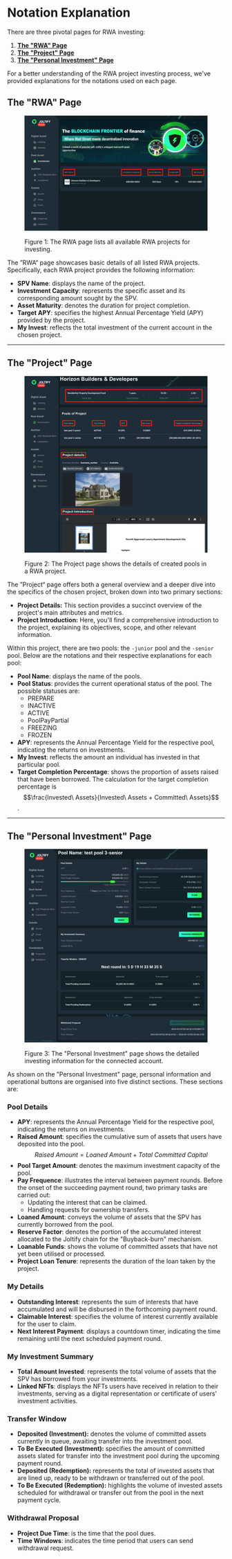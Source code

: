 # Notation Explanation

There are three pivotal pages for RWA investing:

1. [**The "RWA" Page**](notation-explanation.md#the-rwa-page)
2. [**The "Project" Page**](notation-explanation.md#the-project-page)
3. [**The "Personal Investment" Page**](notation-explanation.md#the-personal-investment-page)

For a better understanding of the RWA project investing process, we've provided explanations for the notations used on each page.

## The "RWA" Page

<figure><img src="../../.gitbook/assets/rwa1.png" alt=""><figcaption><p>Figure 1: The RWA page lists all available RWA projects for investing.</p></figcaption></figure>

The ”RWA“ page showcases basic details of all listed RWA projects. Specifically, each RWA project provides the following information:

* **SPV Name**: displays the name of the project.
* **Investment Capacity**: represents the specific asset and its corresponding amount sought by the SPV.
* **Asset Maturity**: denotes the duration for project completion.
* **Target APY**: specifies the highest Annual Percentage Yield (APY) provided by the project.
* **My Invest**: reflects the total investment of the current account in the chosen project.

***

## The "Project" Page

<figure><img src="../../.gitbook/assets/rwa2.png" alt=""><figcaption><p>Figure 2: The Project page shows the details of created pools in a RWA project.</p></figcaption></figure>

The ”Project“ page offers both a general overview and a deeper dive into the specifics of the chosen project, broken down into two primary sections:

* **Project Details:** This section provides a succinct overview of the project's main attributes and metrics.
* **Project Introduction:** Here, you'll find a comprehensive introduction to the project, explaining its objectives, scope, and other relevant information.

Within this project, there are two pools: the `-junior` pool and the `-senior` pool. Below are the notations and their respective explanations for each pool:

* **Pool Name**: displays the name of the pools.
* **Pool Status**: provides the current operational status of the pool. The possible statuses are:
  * PREPARE
  * INACTIVE
  * ACTIVE
  * PoolPayPartial
  * FREEZING
  * FROZEN
* **APY**: represents the Annual Percentage Yield for the respective pool, indicating the returns on investments.
* **My Invest**: reflects the amount an individual has invested in that particular pool.
* **Target Completion Percentage**: shows the proportion of assets raised that have been borrowed. The calculation for the target completion percentage is $$\frac{Invested\ Assets}{Invested\ Assets + Committed\ Assets}$$.

***

## The "Personal Investment" Page

<figure><img src="../../.gitbook/assets/rwa_personal_page.png" alt=""><figcaption><p>Figure 3: The "Personal Investment" page shows the detailed investing information for the connected account.</p></figcaption></figure>

As shown on the "Personal Investment" page, personal information and operational buttons are organised into five distinct sections. These sections are:

### Pool Details

* **APY**: represents the Annual Percentage Yield for the respective pool, indicating the returns on investments.
* **Raised Amount**: specifies the cumulative sum of assets that users have deposited into the pool.$$Raised\ Amount = Loaned\ Amount + Total\ Committed\ Capital$$
* **Pool Target Amount**: denotes the maximum investment capacity of the pool.
* **Pay Frequence**: illustrates the interval between payment rounds. Before the onset of the succeeding payment round, two primary tasks are carried out:
  * Updating the interest that can be claimed.
  * Handling requests for ownership transfers.
* **Loaned Amount**: conveys the volume of assets that the SPV has currently borrowed from the pool.
* **Reserve Factor**: denotes the portion of the accumulated interest allocated to the Joltify chain for the "Buyback-burn" mechanism.
* **Loanable Funds**: shows the volume of committed assets that have not yet been utilised or processed.
* **Project Loan Tenure**: represents the duration of the loan taken by the project.

### My Details

* **Outstanding Interest**: represents the sum of interests that have accumulated and will be disbursed in the forthcoming payment round.
* **Claimable Interest**: specifies the volume of interest currently available for the user to claim.
* **Next Interest Payment**: displays a countdown timer, indicating the time remaining until the next scheduled payment round.

### My Investment Summary

* **Total Amount Invested**: represents the total volume of assets that the SPV has borrowed from your investments.
* **Linked NFTs**: displays the NFTs users have received in relation to their investments, serving as a digital representation or certificate of users' investment activities.

### Transfer Window

* **Deposited (Investment):** denotes the volume of committed assets currently in queue, awaiting transfer into the investment pool.
* **To Be Executed (Investment):** specifies the amount of committed assets slated for transfer into the investment pool during the upcoming payment round.
* **Deposited (Redemption):** represents the total of invested assets that are lined up, ready to be withdrawn or transferred out of the pool.
* **To Be Executed (Redemption):** highlights the volume of invested assets scheduled for withdrawal or transfer out from the pool in the next payment cycle.

### Withdrawal Proposal

* **Project Due Time**: is the time that the pool dues.
* **Time Windows**: indicates the time period that users can send withdrawal request.
